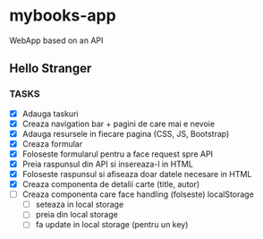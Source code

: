 # mybooks-app

WebApp based on an API

## Hello Stranger

### TASKS

- [x] Adauga taskuri
- [x] Creaza navigation bar + pagini de care mai e nevoie
- [x] Adauga resursele in fiecare pagina (CSS, JS, Bootstrap)
- [x] Creaza formular
- [x] Foloseste formularul pentru a face request spre API
- [x] Preia raspunsul din API si insereaza-l in HTML
- [x] Foloseste raspunsul si afiseaza doar datele necesare in HTML
- [x] Creaza componenta de detalii carte (title, autor)
- [ ] Creaza componenta care face handling (folseste) localStorage
  - [ ] seteaza in local storage
  - [ ] preia din local storage
  - [ ] fa update in local storage (pentru un key)
